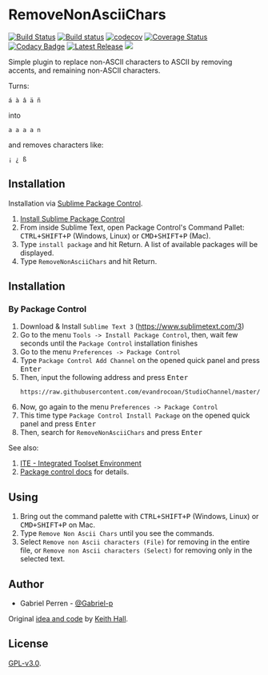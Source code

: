 # RemoveNonAsciiChars

[![Build Status](https://travis-ci.org/evandrocoan/RemoveNonAsciiChars.svg?branch=master)](https://travis-ci.org/evandrocoan/RemoveNonAsciiChars)
[![Build status](https://ci.appveyor.com/api/projects/status/github/evandrocoan/RemoveNonAsciiChars?branch=master&svg=true)](https://ci.appveyor.com/project/evandrocoan/RemoveNonAsciiChars/branch/master)
[![codecov](https://codecov.io/gh/evandrocoan/RemoveNonAsciiChars/branch/master/graph/badge.svg)](https://codecov.io/gh/evandrocoan/RemoveNonAsciiChars)
[![Coverage Status](https://coveralls.io/repos/github/evandrocoan/RemoveNonAsciiChars/badge.svg?branch=master)](https://coveralls.io/github/evandrocoan/RemoveNonAsciiChars?branch=master)
[![Codacy Badge](https://api.codacy.com/project/badge/Grade/a0e28fa3cf714ec5a53065e3c6064455)](https://www.codacy.com/app/evandrocoan/RemoveNonAsciiChars?utm_source=github.com&amp;utm_medium=referral&amp;utm_content=evandrocoan/RemoveNonAsciiChars&amp;utm_campaign=Badge_Grade)
[![Latest Release](https://img.shields.io/github/tag/evandrocoan/RemoveNonAsciiChars.svg?label=version)](https://github.com/evandrocoan/RemoveNonAsciiChars/releases)
<a href="https://packagecontrol.io/packages/RemoveNonAsciiChars"><img src="https://packagecontrol.herokuapp.com/downloads/RemoveNonAsciiChars.svg"></a>

Simple plugin to replace non-ASCII characters to ASCII by removing accents,
and remaining non-ASCII characters.

Turns:

    á à â ä ñ

into

    a a a a n

and removes characters like:

    ¡ ¿ ß


## Installation

Installation via [Sublime Package Control][wbond].

1. [Install Sublime Package Control][wbond 2]
2. From inside Sublime Text, open Package Control's Command Pallet:
   <kbd>CTRL+SHIFT+P</kbd> (Windows, Linux) or <kbd>CMD+SHIFT+P</kbd> (Mac).
3. Type `install package` and hit Return. A list of available packages will
   be displayed.
4. Type `RemoveNonAsciiChars` and hit Return.


## Installation

### By Package Control

1. Download & Install `Sublime Text 3` (https://www.sublimetext.com/3)
1. Go to the menu `Tools -> Install Package Control`, then,
   wait few seconds until the `Package Control` installation finishes
1. Go to the menu `Preferences -> Package Control`
1. Type `Package Control Add Channel` on the opened quick panel and press <kbd>Enter</kbd>
1. Then, input the following address and press <kbd>Enter</kbd>
   ```
   https://raw.githubusercontent.com/evandrocoan/StudioChannel/master/channel.json
   ```
1. Now, go again to the menu `Preferences -> Package Control`
1. This time type `Package Control Install Package` on the opened quick panel and press <kbd>Enter</kbd>
1. Then, search for `RemoveNonAsciiChars` and press <kbd>Enter</kbd>

See also:
1. [ITE - Integrated Toolset Environment](https://github.com/evandrocoan/ITE)
1. [Package control docs](https://packagecontrol.io/docs/usage) for details.


## Using

1. Bring out the command palette with <kbd>CTRL+SHIFT+P</kbd> (Windows,
   Linux) or <kbd>CMD+SHIFT+P</kbd> on Mac.
2. Type `Remove Non Ascii Chars` until you see the commands.
3. Select `Remove non Ascii characters (File)` for removing in the entire file,
   or `Remove non Ascii characters (Select)` for removing only in the selected
   text.

## Author

* Gabriel Perren - [@Gabriel-p](https://github.com/Gabriel-p)

Original [idea and code](http://stackoverflow.com/a/38909594/1391441) by
[Keith Hall](http://stackoverflow.com/users/4473405/keith-hall).


## License

[GPL-v3.0](https://www.gnu.org/licenses/gpl-3.0.en.html).


[wbond]: http://wbond.net/sublime_packages/package_control
[wbond 2]: http://wbond.net/sublime_packages/package_control/installation
